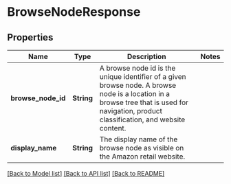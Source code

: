 # BrowseNodeResponse

## Properties

Name | Type | Description | Notes
------------ | ------------- | ------------- | -------------
**browse_node_id** | **String** | A browse node id is the unique identifier of a given browse node. A browse node is a location in a browse tree that is used for navigation, product classification, and website content. | 
**display_name** | **String** | The display name of the browse node as visible on the Amazon retail website. | 

[[Back to Model list]](../README.md#documentation-for-models) [[Back to API list]](../README.md#documentation-for-api-endpoints) [[Back to README]](../README.md)


